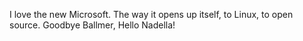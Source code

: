 I love the new Microsoft. The way it opens up itself, to Linux, to open source. Goodbye Ballmer, Hello Nadella!